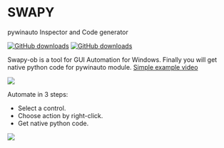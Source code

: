 # SWAPY
pywinauto Inspector and Code generator

[![GitHub downloads](https://img.shields.io/github/downloads/pywinauto/SWAPY/0.4.8/swapy32bit.exe.svg)](https://github.com/pywinauto/SWAPY/releases/download/0.4.8/swapy32bit.exe) [![GitHub downloads](https://img.shields.io/github/downloads/pywinauto/SWAPY/0.4.8/swapy64bit.exe.svg)](https://github.com/pywinauto/SWAPY/releases/download/0.4.8/swapy64bit.exe)

Swapy-ob is a tool for GUI Automation for Windows. Finally you will get native python code for pywinauto module. [Simple example video](https://youtu.be/xaMFHOq_Hls)

![](http://swapy.googlecode.com/files/swapy.JPG)

Automate in 3 steps:
* Select a control.
* Choose action by right-click.
* Get native python code. 

![](http://swapy.googlecode.com/files/steps.jpg)
